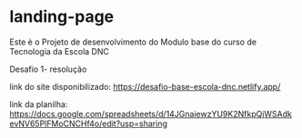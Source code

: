# landing-page
Este è o Projeto de desenvolvimento do Modulo base do curso de Tecnologia da Escola DNC

Desafio 1- resolução

link do site disponibilizado: https://desafio-base-escola-dnc.netlify.app/

link da planilha: https://docs.google.com/spreadsheets/d/14JGnaiewzYU9K2NfkpQjWSAdkevNV65PlFMoCNCHf4o/edit?usp=sharing
